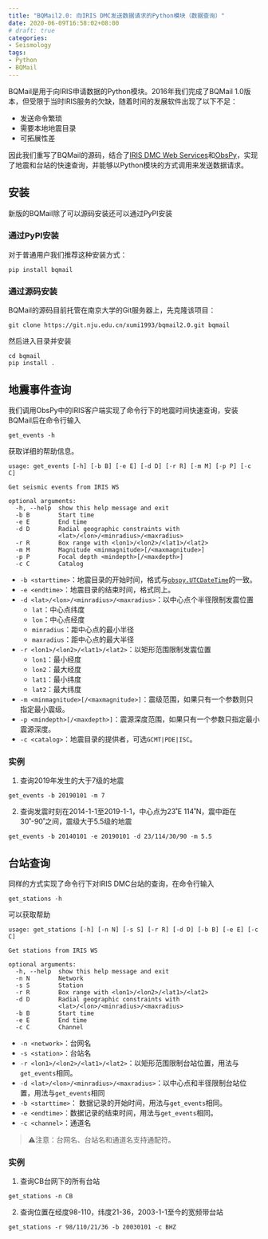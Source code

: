 ```yaml
---
title: "BQMail2.0: 向IRIS DMC发送数据请求的Python模块（数据查询）"
date: 2020-06-09T16:58:02+08:00
# draft: true
categories:
- Seismology
tags:
- Python
- BQMail
---
```


BQMail是用于向IRIS申请数据的Python模块。2016年我们完成了BQMail 1.0版本，但受限于当时IRIS服务的欠缺，随着时间的发展软件出现了以下不足：
- 发送命令繁琐
- 需要本地地震目录
- 可拓展性差

因此我们重写了BQMail的源码，结合了[IRIS DMC Web Services](http://service.iris.edu/fdsnws/)和[ObsPy](http://docs.obspy.org/)，实现了地震和台站的快速查询，并能够以Python模块的方式调用来发送数据请求。
<!--more-->
## 安装
新版的BQMail除了可以源码安装还可以通过PyPI安装
### 通过PyPI安装
对于普通用户我们推荐这种安装方式：
```
pip install bqmail
```
### 通过源码安装
BQMail的源码目前托管在南京大学的Git服务器上，先克隆该项目：
```
git clone https://git.nju.edu.cn/xumi1993/bqmail2.0.git bqmail
```
然后进入目录并安装
```
cd bqmail
pip install .
```

## 地震事件查询
我们调用ObsPy中的IRIS客户端实现了命令行下的地震时间快速查询，安装BQMail后在命令行输入
```
get_events -h
```
获取详细的帮助信息。
```
usage: get_events [-h] [-b B] [-e E] [-d D] [-r R] [-m M] [-p P] [-c C]

Get seismic events from IRIS WS

optional arguments:
  -h, --help  show this help message and exit
  -b B        Start time
  -e E        End time
  -d D        Radial geographic constraints with
              <lat>/<lon>/<minradius>/<maxradius>
  -r R        Box range with <lon1>/<lon2>/<lat1>/<lat2>
  -m M        Magnitude <minmagnitude>[/<maxmagnitude>]
  -p P        Focal depth <mindepth>[/<maxdepth>]
  -c C        Catalog
```
- `-b <starttime>`：地震目录的开始时间，格式与[`obspy.UTCDateTime`](http://docs.obspy.org/packages/autogen/obspy.core.utcdatetime.UTCDateTime.html#obspy.core.utcdatetime.UTCDateTime)的一致。
- `-e <endtime>`：地震目录的结束时间，格式同上。
- `-d <lat>/<lon>/<minradius>/<maxradius>`：以中心点个半径限制发震位置
  - `lat`：中心点纬度
  - `lon`：中心点经度
  - `minradius`：距中心点的最小半径
  - `maxradius`：距中心点的最大半径
- `-r <lon1>/<lon2>/<lat1>/<lat2>`：以矩形范围限制发震位置
  - `lon1`：最小经度
  - `lon2`：最大经度
  - `lat1`：最小纬度
  - `lat2`：最大纬度
- `-m <minmagnitude>[/<maxmagnitude>]`：震级范围，如果只有一个参数则只指定最小震级。
- `-p <mindepth>[/<maxdepth>]`：震源深度范围，如果只有一个参数只指定最小震源深度。
- `-c <catalog>`：地震目录的提供者，可选`GCMT|PDE|ISC`。

### 实例
 1. 查询2019年发生的大于7级的地震
```
get_events -b 20190101 -m 7
```
 2. 查询发震时刻在2014-1-1至2019-1-1，中心点为23˚E 114˚N，震中距在30˚-90˚之间，震级大于5.5级的地震
```
get_events -b 20140101 -e 20190101 -d 23/114/30/90 -m 5.5
```

## 台站查询
同样的方式实现了命令行下对IRIS DMC台站的查询，在命令行输入
```
get_stations -h
```
可以获取帮助
```
usage: get_stations [-h] [-n N] [-s S] [-r R] [-d D] [-b B] [-e E] [-c C]

Get stations from IRIS WS

optional arguments:
  -h, --help  show this help message and exit
  -n N        Network
  -s S        Station
  -r R        Box range with <lon1>/<lon2>/<lat1>/<lat2>
  -d D        Radial geographic constraints with
              <lat>/<lon>/<minradius>/<maxradius>
  -b B        Start time
  -e E        End time
  -c C        Channel
```

- `-n <network>`：台网名
- `-s <station>`：台站名
- `-r <lon1>/<lon2>/<lat1>/<lat2>`：以矩形范围限制台站位置，用法与`get_events`相同。
- `-d <lat>/<lon>/<minradius>/<maxradius>`：以中心点和半径限制台站位置，用法与`get_events`相同
- `-b <starttime>`： 数据记录的开始时间，用法与`get_events`相同。
- `-e <endtime>`：数据记录的结束时间，用法与`get_events`相同。
- `-c <channel>`：通道名

>⚠️注意：台网名、台站名和通道名支持通配符。

### 实例
 1. 查询CB台网下的所有台站
```
get_stations -n CB
```
 2. 查询位置在经度98-110，纬度21-36，2003-1-1至今的宽频带台站
```
get_stations -r 98/110/21/36 -b 20030101 -c BHZ
```
